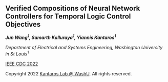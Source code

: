 ## Verified Compositions of Neural Network Controllers for Temporal Logic Control Objectives


***Jun Wang<sup>1</sup>, Samarth Kalluraya<sup>1</sup>, Yiannis Kantaros<sup>1</sup>***

*Department of Electrical and Systems Engineering, Washington University in St Louis<sup>1</sup>*

[IEEE CDC 2022](https://ieeexplore.ieee.org/abstract/document/9993010)

Copyright 2022 [Kantaros Lab @ WashU](https://sites.wustl.edu/kantaroslab/). All rights reserved.

        
